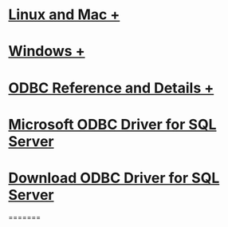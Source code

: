 # [Linux and Mac +](./linux-mac/TOC.md)
# [Windows +](./windows/TOC.md)

# [ODBC Reference and Details +](../../odbc/microsoft-open-database-connectivity-odbc.md)

# [Microsoft ODBC Driver for SQL Server](microsoft-odbc-driver-for-sql-server.md)
# [Download ODBC Driver for SQL Server](download-odbc-driver-for-sql-server.md)


=======

